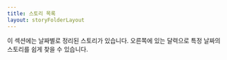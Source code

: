 ```yaml
---
title: 스토리 목록
layout: storyFolderLayout
---
```


이 섹션에는 날짜별로 정리된 스토리가 있습니다. 오른쪽에 있는 달력으로 특정 날짜의 스토리를 쉽게 찾을 수 있습니다.
